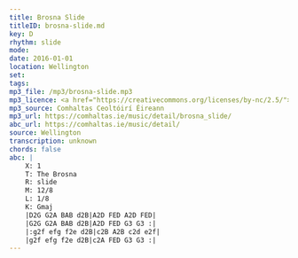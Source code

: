 ```yaml
---
title: Brosna Slide
titleID: brosna-slide.md
key: D
rhythm: slide
mode:
date: 2016-01-01
location: Wellington
set:
tags:
mp3_file: /mp3/brosna-slide.mp3
mp3_licence: <a href="https://creativecommons.org/licenses/by-nc/2.5/">CC-BY-NC-2.5</a>
mp3_source: Comhaltas Ceoltóirí Éireann
mp3_url: https://comhaltas.ie/music/detail/brosna_slide/
abc_url: https://comhaltas.ie/music/detail/
source: Wellington
transcription: unknown
chords: false
abc: |
    X: 1
    T: The Brosna
    R: slide
    M: 12/8
    L: 1/8
    K: Gmaj
    |D2G G2A BAB d2B|A2D FED A2D FED|
    |G2G G2A BAB d2B|A2D FED G3 G3 :|
    |:g2f efg f2e d2B|c2B A2B c2d e2f|
    |g2f efg f2e d2B|c2A FED G3 G3 :|
---
```

